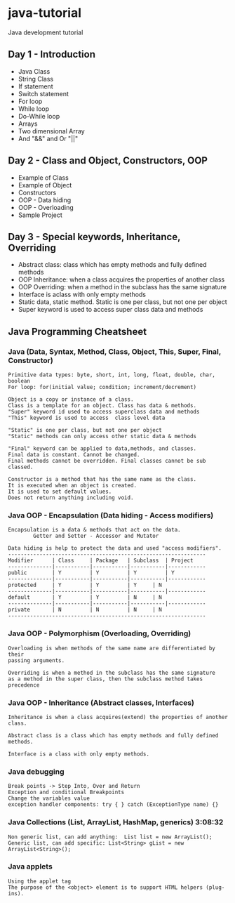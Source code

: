 java-tutorial
=============

Java development tutorial

Day 1 - Introduction
--------------------

 - Java Class
 - String Class
 - If statement
 - Switch statement
 - For loop
 - While loop
 - Do-While loop
 - Arrays
 - Two dimensional Array
 - And "&&" and Or "||"

Day 2 - Class and Object, Constructors, OOP
------------------------

 - Example of Class
 - Example of Object
 - Constructors
 - OOP - Data hiding
 - OOP - Overloading
 - Sample Project

Day 3 - Special keywords, Inheritance, Overriding
------------------------

 - Abstract class: class which has empty methods and fully defined methods
 - OOP Inheritance: when a class acquires the properties of another class
 - OOP Overriding: when a method in the subclass has the same signature 
 - Interface is aclass with only empty methods
 - Static data, static method. Static is one per class, but not one per object
 - Super keyword is used to access super class data and methods


Java Programming Cheatsheet
---------------------------

### Java (Data, Syntax, Method, Class, Object, This, Super, Final, Constructor)

	Primitive data types: byte, short, int, long, float, double, char, boolean 
	For loop: for(initial value; condition; increment/decrement)

	Object is a copy or instance of a class.
	Class is a template for an object. Class has data & methods.
	"Super" keyword id used to access superclass data and methods
	"This" keyword is used to access  class level data

	"Static" is one per class, but not one per object 
	"Static" methods can only access other static data & methods

	"Final" keyword can be applied to data,methods, and classes.
	Final data is constant. Cannot be changed.
	Final methods cannot be overridden. Final classes cannot be sub classed.

	Constructor is a method that has the same name as the class.
	It is executed when an object is created.
	It is used to set default values.
	Does not return anything including void.


### Java OOP - Encapsulation (Data hiding - Access modifiers)

	Encapsulation is a data & methods that act on the data.
            Getter and Setter - Accessor and Mutator

	Data hiding is help to protect the data and used "access modifiers".
	---------------------------------------------------------------
	Modifier      |	Class 	  | Package   | Subclass  | Project   
	--------------|-----------|-----------|-----------|------------
	public	      | Y     	  | Y	      | Y         | Y
	--------------|-----------|-----------|-----------|------------
	protected     |	Y     	  | Y	      | Y	  | N
	--------------|-----------|-----------|-----------|------------
	default       |	Y     	  | Y	      | N	  | N
	--------------|-----------|-----------|-----------|------------
	private	      |	N     	  | N	      | N	  | N
	---------------------------------------------------------------

### Java OOP - Polymorphism (Overloading, Overriding)

	Overloading is when methods of the same name are differentiated by their 
	passing arguments.

	Overriding is when a method in the subclass has the same signature 
	as a method in the super class, then the subclass method takes precedence

### Java OOP - Inheritance (Abstract classes, Interfaces)

	Inheritance is when a class acquires(extend) the properties of another class.

	Abstract class is a class which has empty methods and fully defined methods.

	Interface is a class with only empty methods.

### Java debugging

	Break points -> Step Into, Over and Return
	Exception and conditional Breakpoints
	Change the variables value
	exception handler components: try { } catch (ExceptionType name) {}

### Java Collections (List, ArrayList, HashMap, generics) 3:08:32

	Non generic list, can add anything:  List list = new ArrayList();
	Generic list, can add specific: List<String> gList = new ArrayList<String>();


### Java applets

	Using the applet tag
	The purpose of the <object> element is to support HTML helpers (plug-ins).
